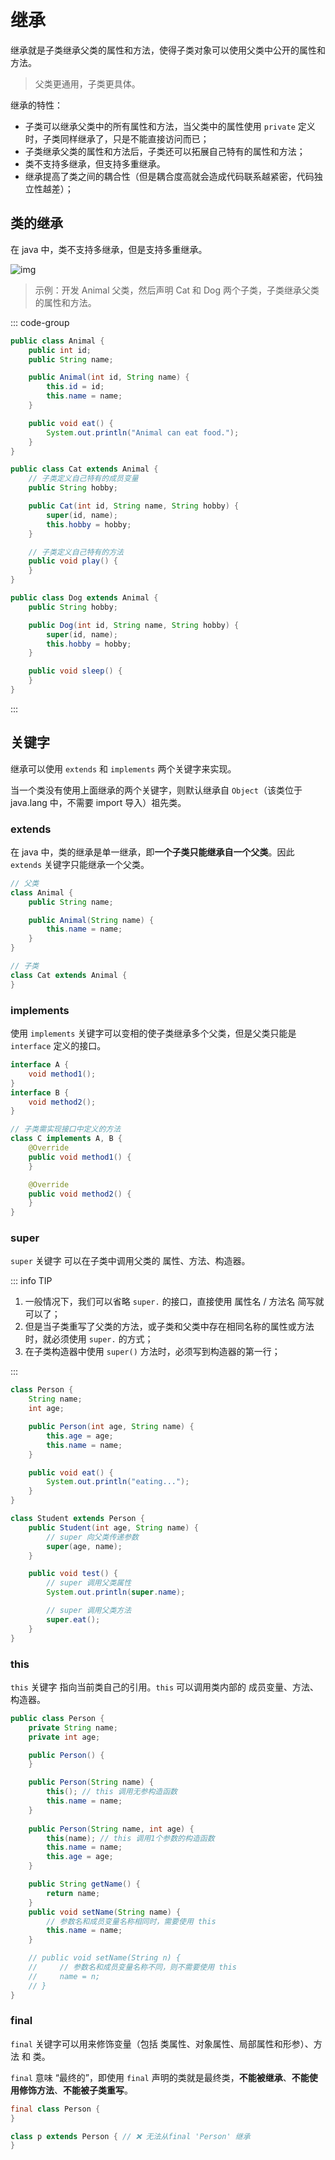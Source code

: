# 继承

继承就是子类继承父类的属性和方法，使得子类对象可以使用父类中公开的属性和方法。

>父类更通用，子类更具体。



继承的特性：

- 子类可以继承父类中的所有属性和方法，当父类中的属性使用 `private` 定义时，子类同样继承了，只是不能直接访问而已；
- 子类继承父类的属性和方法后，子类还可以拓展自己特有的属性和方法；
-  类不支持多继承，但支持多重继承。
- 继承提高了类之间的耦合性（但是耦合度高就会造成代码联系越紧密，代码独立性越差）；



## 类的继承

在 java 中，类不支持多继承，但是支持多重继承。

![img](https://www.runoob.com/wp-content/uploads/2013/12/java-extends-2020-12-08.png)



>示例：开发 Animal 父类，然后声明 Cat 和 Dog 两个子类，子类继承父类的属性和方法。

::: code-group

```java [Animal]
public class Animal {
    public int id;
    public String name;

    public Animal(int id, String name) {
        this.id = id;
        this.name = name;
    }

    public void eat() {
        System.out.println("Animal can eat food.");
    }
}
```

```java [Cat]
public class Cat extends Animal {
    // 子类定义自己特有的成员变量
    public String hobby;

    public Cat(int id, String name, String hobby) {
        super(id, name);
        this.hobby = hobby;
    }

    // 子类定义自己特有的方法
    public void play() {
    }
}
```

```java [Dog]
public class Dog extends Animal {
    public String hobby;

    public Dog(int id, String name, String hobby) {
        super(id, name);
        this.hobby = hobby;
    }

    public void sleep() {
    }
}
```

:::



## 关键字

继承可以使用 `extends` 和 `implements` 两个关键字来实现。

当一个类没有使用上面继承的两个关键字，则默认继承自 `Object`（该类位于 java.lang 中，不需要 import 导入）祖先类。

### extends

在 java 中，类的继承是单一继承，即**一个子类只能继承自一个父类**。因此 `extends` 关键字只能继承一个父类。

```java [11]
// 父类
class Animal {
    public String name;

    public Animal(String name) {
        this.name = name;
    }
}

// 子类
class Cat extends Animal {
}
```



### implements

使用 `implements` 关键字可以变相的使子类继承多个父类，但是父类只能是 `interface` 定义的接口。

```java [9]
interface A {
    void method1();
}
interface B {
    void method2();
}

// 子类需实现接口中定义的方法
class C implements A, B {
    @Override
    public void method1() {
    }

    @Override
    public void method2() {
    }
}
```



### super

`super` 关键字 可以在子类中调用父类的 属性、方法、构造器。

::: info TIP

1. 一般情况下，我们可以省略 `super.` 的接口，直接使用 属性名 / 方法名 简写就可以了；
2. 但是当子类重写了父类的方法，或子类和父类中存在相同名称的属性或方法时，就必须使用 `super.` 的方式；
3. 在子类构造器中使用 `super()` 方法时，必须写到构造器的第一行；

:::

```java [18,23,26]
class Person {
    String name;
    int age;

    public Person(int age, String name) {
        this.age = age;
        this.name = name;
    }

    public void eat() {
        System.out.println("eating...");
    }
}

class Student extends Person {
    public Student(int age, String name) {
        // super 向父类传递参数
        super(age, name);
    }

    public void test() {
        // super 调用父类属性
        System.out.println(super.name);

        // super 调用父类方法
        super.eat();
    }
}
```



### this

`this` 关键字 指向当前类自己的引用。`this` 可以调用类内部的 成员变量、方法、构造器。

```java [9,14,24,29]
public class Person {
    private String name;
    private int age;

    public Person() {
    }

    public Person(String name) {
        this(); // this 调用无参构造函数
        this.name = name;
    }
    
    public Person(String name, int age) {
        this(name); // this 调用1个参数的构造函数
        this.name = name;
        this.age = age;
    }

    public String getName() {
        return name;
    }
    public void setName(String name) {
        // 参数名和成员变量名称相同时，需要使用 this
        this.name = name;
    }

    // public void setName(String n) {
    //     // 参数名和成员变量名称不同，则不需要使用 this
    //     name = n;
    // }
}
```



### final

`final` 关键字可以用来修饰变量（包括 类属性、对象属性、局部属性和形参）、方法 和 类。

`final` 意味 “最终的”，即使用 `final` 声明的类就是最终类，**不能被继承**、**不能使用修饰方法**、**不能被子类重写**。

```java
final class Person {
}

class p extends Person { // ❌ 无法从final 'Person' 继承
}
```